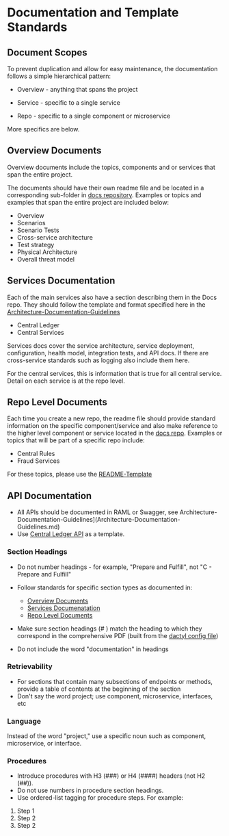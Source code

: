 # Documentation and Template Standards

## Document Scopes

To prevent duplication and allow for easy maintenance, the documentation
follows a simple hierarchical pattern:

-   Overview - anything that spans the project

-   Service - specific to a single service

-   Repo - specific to a single component or microservice

More specifics are below.

## Overview Documents

Overview documents include the topics, components and or services that
span the entire project. 

The documents should have their own
readme file and be located in a corresponding sub-folder in [docs
repository](https://github.com/Mojaloop/docs). Examples or topics
and examples that span the entire project are included below:

-   Overview
-   Scenarios
-   Scenario Tests
-   Cross-service architecture
-   Test strategy
-   Physical Architecture
-   Overall threat model

## Services Documentation

Each of the main services also have a section describing them in the Docs repo.  They should follow the template and format specified here in the [Architecture-Documentation-Guidelines](./Architecture-Documentation-Guidelines.md)


-   Central Ledger
-   Central Services 

Services docs cover the service architecture, service deployment,
configuration, health model, integration tests, and API docs. If there
are cross-service standards such as logging also include them here.

For the central services, this is information that is true for all
central service. Detail on each service is at the repo level.

## Repo Level Documents

Each time you create a new repo, the readme file should provide standard
information on the specific component/service and also make reference to
the higher level component or service located in the [docs
repo](https://github.com/Mojaloop/docs). Examples or topics
that will be part of a specific repo include:

* Central Rules
* Fraud Services

For these topics, please use the [README-Template](./README-Template.md)

## API Documentation

* All APIs should be documented in RAML or Swagger, see Architecture-Documentation-Guidelines](Architecture-Documentation-Guidelines.md)
* Use [Central Ledger API](https://github.com/Mojaloop/central-ledger/blob/master/API.md) as a template.


### Section Headings

* Do not number headings - for example, "Prepare and Fulfill", not "C - Prepare and Fulfill"
* Follow standards for specific section types as documented in:
  * [Overview Documents](#overview-documents)
  * [Services Documenatation](#services-documentation)
  * [Repo Level Documents](#repo-level-documents)

* Make sure section headings (# _<Heading>_) match the heading to which they correspond in the comprehensive PDF (built from the [dactyl config file](https://github.com/Mojaloop/Docs/blob/master/ExportDocs/dactyl-config.yml))
* Do not include the word "documentation" in headings

### Retrievability 

* For sections that contain many subsections of endpoints or methods, provide a table of contents at the beginning of the section
* Don't say the word project; use component, microservice, interfaces, etc

### Language

Instead of the word "project," use a specific noun such as component, microservice, or interface.

### Procedures

* Introduce procedures with H3 (###) or H4 (####) headers (not H2 (##)).
* Do not use numbers in procedure section headings.
* Use ordered-list tagging for procedure steps. For example:
1. Step 1
2. Step 2
3. Step 2
